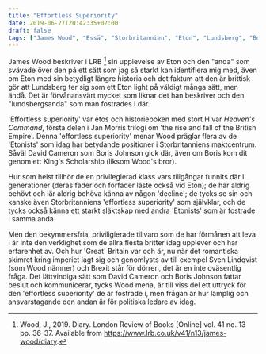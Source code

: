 ```yaml
---
title: "Effortless Superiority"
date: 2019-06-27T20:42:35+02:00
draft: false
tags: ["James Wood", "Essä", "Storbritannien", "Eton", "Lundsberg", "Boris Johnson"]
---
```


James Wood beskriver i LRB [^1] sin upplevelse av Eton och den "anda" som svävade över den  på ett sätt som jag så starkt kan identifiera mig med, även om Eton med sin betydligt längre historia och det faktum att den är brittisk gör att Lundsberg ter sig som ett Eton light på väldigt många sätt, men ändå. Det är förvånansvärt mycket som liknar det han beskriver och den "lundsbergsanda" som man fostrades i där. 

'Effortless superiority' var etos och historieboken med stort H var _Heaven's Command_, första delen i Jan Morris trilogi om 'the rise and fall of the British Empire'. Denna 'effortless superiority' menar Wood präglar flera av de 'Etonists' som idag har betydande positioner i Storbritanniens maktcentrum. Såväl David Cameron som Boris Johnson gick där, även om Boris kom dit genom ett King's Scholarship (liksom Wood's bror). 

Hur som helst tillhör de en privilegierad klass vars tillgångar funnits där i generationer (deras fäder och förfäder läste också vid Eton); de har aldrig behövt och lär aldrig behöva känna av någon 'decline'; de tycks se sin och kanske även Storbritanniens 'effortless superiority' som självklar, och de tycks också känna ett starkt släktskap med andra 'Etonists' som är fostrade i samma anda. 

Men den bekymmersfria, priviligierade tillvaro som de har förmånen att leva i är inte den verklighet som de allra flesta britter idag upplever och har erfarenhet av. Och hur 'Great' Britain var och är, nu när det romantiska skimret kring imperiet lagt sig och genomlysts av till exempel Sven Lindqvist (som Wood nämner) och Brexit står för dörren, det är en inte oväsentlig fråga. Det lättvindiga sätt som David Cameron och Boris Johnson fattar beslut och kommunicerar, tycks Wood mena, är till viss del ett uttryck för den 'effortless superiority' de är fostrade i, men frågan är hur lämplig och ansvarstagande den andan är för politiska ledare av idag.

[^1]: Wood, J., 2019. Diary. London Review of Books [Online] vol. 41 no. 13 pp. 36-37. Available from <https://www.lrb.co.uk/v41/n13/james-wood/diary>.
